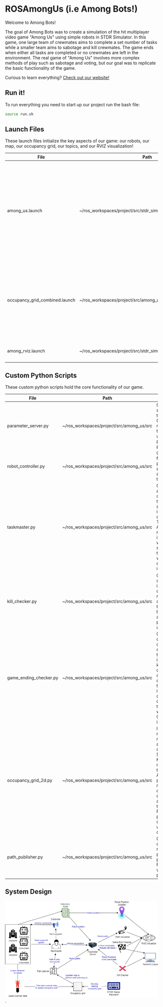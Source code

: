 # ROSAmongUs (i.e Among Bots!)
Welcome to Among Bots!

The goal of Among Bots was to create a simulation of the hit multiplayer video game "Among Us" using simple robots in STDR Simulator. In this game, one large team of crewmates aims to complete a set number of tasks while a smaller team aims to sabotage and kill crewmates. The game ends when either all tasks are completed or no crewmates are left in the environment. The real game of "Among Us" involves more complex methods of play such as sabotage and voting, but our goal was to replicate the basic functionality of the game.

Curious to learn everything? [Check out our website!](https://www.notion.so/amongbots/Among-Bots-209a296c2b944559a398b47a704d8020)
## Run it!
To run everything you need to start up our project run the bash file:
```bash
source run.sh
```

## Launch Files
These launch files initialize the key aspects of our game: our robots, our map, our occupancy grid, our topics, and our RVIZ visualization!

| File            | Path                                                                        | What it does                                                                                                                                       |
|-----------------|-----------------------------------------------------------------------------|----------------------------------------------------------------------------------------------------------------------------------------------------|
| among_us.launch | ~/ros_workspaces/project/src/stdr_simulator/stdr_launchers/launch| Added to the stdr_launchers repository, this custom launch file initializes all of the parameters for each of our robots and our game logic. In addition, this launch files calls STDR to open The Skeld png map and initialize the first robot. From there, we spawn the rest of the robots through our spawn_robots.bash script                                                                                                                        |
| occupancy_grid_combined.launch   | ~/ros_workspaces/project/src/among_us/src | This launch file creates topics and frames for the robot lasers to publish LaserScan data to. Parameters for the occupancy grid are defaulted here along with one visualization topic to which all of the robots will publish to and the path planner will subscribe to.                                                                    |
| among_rviz.launch    | ~/ros_workspaces/project/src/stdr_simulator/stdr_launchers/launch | Launches RVIZ with our desired initial configuration for visuals.                                                                                   |

## Custom Python Scripts
These custom python scripts hold the core functionality of our game. 

| File            | Path                                                                        | What it does                                                                                                                                       |
|-----------------|-----------------------------------------------------------------------------|----------------------------------------------------------------------------------------------------------------------------------------------------|
| parameter_server.py | ~/ros_workspaces/project/src/among_us/src           | Creates a subscriber object to receive Odometry message from the robots to update robot position parameters.                               |
| robot_controller.py | ~/ros_workspaces/project/src/among_us/src            | Controls a robot from their current position to go to a target position as dictated by the taskmaster. |
| taskmaster.py | ~/ros_workspaces/project/src/among_us/src             |  Consistently assigns crewmates to their tasks and assigns impostors a crewmate to kill. This is where the A* algorithm is run, and individual waypoints are sent to each of the crewmates, which simplifies controller implementation|
| kill_checker.py | ~/ros_workspaces/project/src/among_us/src           | Continuously checks if an impostor is in close enough range to kill a crewmate. If so, the impostor kills the crewmate and the proper parameters are updated. |
| game_ending_checker.py | ~/ros_workspaces/project/src/among_us/src           | Continuously checks if crewmates completed all tasks or if impostors have killed all the crewmates. If crewmates complete all tasks before the impostors have a chance to kill all crewmates, then the crewmates win the game. Otherwise, the impostors win. |
| occupancy_grid_2d.py | ~/ros_workspaces/project/src/among_us/src           | Initialized by running mapping_node.py and controlling one robot using STDR Tele-op Keyboard and moving the robot through the map. As the game progresses, all robots will contribute to the occupancy grid as they move through the map. Path planning is performed on the continuously updating occupancy grid. |
| path_publisher.py | ~/ros_workspaces/project/src/among_us/src            | Continuously checks for the robot path parameter and publishes it to RVIZ for visualization purposes. |

## System Design
![System Design](system-design.jpg "System Design").





